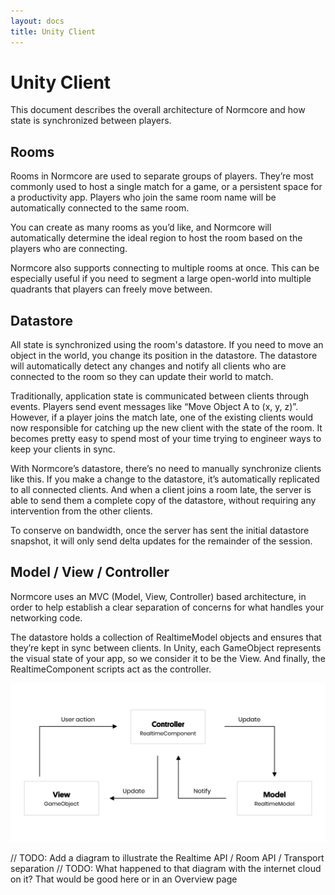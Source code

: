 ```yaml
---
layout: docs
title: Unity Client
---
```

# Unity Client
This document describes the overall architecture of Normcore and how state is synchronized between players.

## Rooms

Rooms in Normcore are used to separate groups of players. They’re most commonly used to host a single match for a game, or a persistent space for a productivity app. Players who join the same room name will be automatically connected to the same room.

You can create as many rooms as you’d like, and Normcore will automatically determine the ideal region to host the room based on the players who are connecting.

Normcore also supports connecting to multiple rooms at once. This can be especially useful if you need to segment a large open-world into multiple quadrants that players can freely move between.

## Datastore

All state is synchronized using the room's datastore. If you need to move an object in the world, you change its position in the datastore. The datastore will automatically detect any changes and notify all clients who are connected to the room so they can update their world to match.

Traditionally, application state is communicated between clients through events. Players send event messages like “Move Object A to (x, y, z)”. However, if a player joins the match late, one of the existing clients would now responsible for catching up the new client with the state of the room. It becomes pretty easy to spend most of your time trying to engineer ways to keep your clients in sync.

With Normcore’s datastore, there’s no need to manually synchronize clients like this. If you make a change to the datastore, it’s automatically replicated to all connected clients. And when a client joins a room late, the server is able to send them a complete copy of the datastore, without requiring any intervention from the other clients.

To conserve on bandwidth, once the server has sent the initial datastore snapshot, it will only send delta updates for the remainder of the session.

## Model / View / Controller

Normcore uses an MVC (Model, View, Controller) based architecture, in order to help establish a clear separation of concerns for what handles your networking code.

The datastore holds a collection of RealtimeModel objects and ensures that they’re kept in sync between clients. In Unity, each GameObject represents the visual state of your app, so we consider it to be the View. And finally, the RealtimeComponent scripts act as the controller.

![](./client/mvc-diagram.svg "A diagram of the MVC lifecycle that Normcore is modeled after, with the equivalent of each component in Realtime.")

// TODO: Add a diagram to illustrate the Realtime API / Room API / Transport separation
// TODO: What happened to that diagram with the internet cloud on it? That would be good here or in an Overview page
